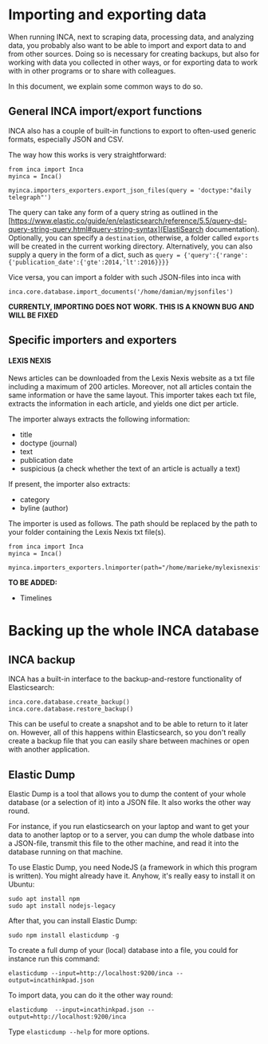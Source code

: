 # Importing and exporting data

When running INCA, next to scraping data, processing data, and analyzing data, you probably also want to be able to import and export data to and from other sources. Doing so is necessary for creating backups, but also for working with data you collected in other ways, or for exporting data to work with in other programs or to share with colleagues. 

In this document, we explain some common ways to do so.




## General INCA import/export functions

INCA also has a couple of built-in functions to export to often-used generic formats, especially JSON and CSV.

The way how this works is very straightforward:

```
from inca import Inca
myinca = Inca()

myinca.importers_exporters.export_json_files(query = 'doctype:"daily telegraph"')
```

The query can take any form of a query string as outlined in the [https://www.elastic.co/guide/en/elasticsearch/reference/5.5/query-dsl-query-string-query.html#query-string-syntax](ElastiSearch documentation). Optionally, you can specify a `destination`, otherwise, a folder called `exports` will be created in the current working directory. Alternatively, you can also supply a query in the form of a dict, such as `query = {'query':{'range':{'publication_date':{'gte':2014,'lt':2016}}}}`



Vice versa, you can import a folder with such JSON-files into inca with
```
inca.core.database.import_documents('/home/damian/myjsonfiles')
```

**CURRENTLY, IMPORTING DOES NOT WORK. THIS IS A KNOWN BUG AND WILL BE FIXED**




## Specific importers and exporters

#### LEXIS NEXIS
News articles can be downloaded from the Lexis Nexis website as a txt file including a maximum of 200 articles. Moreover, not all articles contain the same information or have the same layout. This importer takes each txt file, extracts the information in each article, and yields one dict per article.

The importer always extracts the following information:
- title
- doctype (journal)
- text
- publication date
- suspicious (a check whether the text of an article is actually a text)

If present, the importer also extracts:
- category
- byline (author)

The importer is used as follows. The path should be replaced by the path to your folder containing the Lexis Nexis txt file(s).
```
from inca import Inca
myinca = Inca()

myinca.importers_exporters.lnimporter(path="/home/marieke/mylexisnexisfiles")
```


**TO BE ADDED:**
- Timelines



# Backing up the whole INCA database



## INCA backup
INCA has a built-in interface to the backup-and-restore functionality of Elasticsearch:
```
inca.core.database.create_backup()
inca.core.database.restore_backup()
```
This can be useful to create a snapshot and to be able to return to it later on. However, all of this happens within Elasticsearch, so you don't really create a backup file that you can easily share between machines or open with another application.


## Elastic Dump
Elastic Dump is a tool that allows you to dump the content of your whole database (or a selection of it) into a JSON file. It also works the other way round. 

For instance, if you run elasticsearch on your laptop and want to get your data to another laptop or to a server, you can dump the whole datbase into a JSON-file, transmit this file to the other machine, and read it into the database running on that machine.

To use Elastic Dump, you need NodeJS (a framework in which this program is written). You might already have it. Anyhow, it's really easy to install it on Ubuntu:
```
sudo apt install npm
sudo apt install nodejs-legacy
```

After that, you can install Elastic Dump:
```
sudo npm install elasticdump -g
```

To create a full dump of your (local) database into a file, you could for instance run this command:

```
elasticdump --input=http://localhost:9200/inca --output=incathinkpad.json
```
To import data, you can do it the other way round:
```
elasticdump  --input=incathinkpad.json --output=http://localhost:9200/inca
```

Type `elasticdump --help` for more options.

